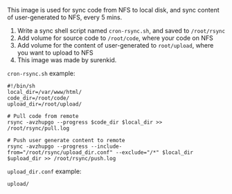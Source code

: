 This image is used for sync code from NFS to local disk, and sync content of user-generated to NFS, every 5 mins.

1. Write a sync shell script named `cron-rsync.sh`, and saved to `/root/rsync`
2. Add volume for source code to `/root/code`, where your code on NFS
3. Add volume for the content of user-generated to `root/upload`, where you want to upload to NFS
4. This image was made by surenkid.

`cron-rsync.sh` example:
```
#!/bin/sh
local_dir=/var/www/html/
code_dir=/root/code/
upload_dir=/root/upload/

# Pull code from remote
rsync -avzhupgo --progress $code_dir $local_dir >> /root/rsync/pull.log

# Push user generate content to remote
rsync -avzhupgo --progress --include-from="/root/rsync/upload_dir.conf" --exclude="/*" $local_dir $upload_dir >> /root/rsync/push.log
```
`upload_dir.conf` example:
```
upload/
```
